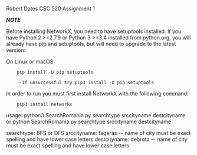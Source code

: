 Robert Dates
CSC 520 
Assignment 1

***NOTE***

Before installing NetworkX, you need to have setuptools installed.
If you have Python 2 >=2.7.9 or Python 3 >=3.4 installed from python.org, you will already have pip and setuptools, but will need to upgrade to the latest version:

On Linux or macOS:

        pip install -U pip setuptools

        --if unsuccessful try pip3 install -U pip setuptools


In order to run you must first install NetworkX with the following command:

        pip3 install networkx


usage: python3 SearchRomania.py searchtype srccityname destcityname or python SearchRomania.py searchtype srccityname destcityname


searchtype: BFS or DFS
srccityname: fagaras  -- name of city must be exact spelling and have lower case letters
destcityname: debrota -- name of city must be exact spelling and have lower case letters





